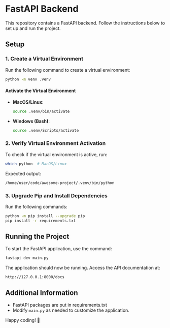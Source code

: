 # FastAPI Backend

This repository contains a FastAPI backend. Follow the instructions below to set up and run the project.

## Setup

### 1. Create a Virtual Environment

Run the following command to create a virtual environment:

```bash
python -m venv .venv
```

#### Activate the Virtual Environment

- **MacOS/Linux**:
  ```bash
  source .venv/bin/activate
  ```
- **Windows (Bash)**:
  ```bash
  source .venv/Scripts/activate
  ```

### 2. Verify Virtual Environment Activation

To check if the virtual environment is active, run:

```bash
which python  # MacOS/Linux
```

Expected output:

```
/home/user/code/awesome-project/.venv/bin/python
```

### 3. Upgrade Pip and Install Dependencies

Run the following commands:

```bash
python -m pip install --upgrade pip
pip install -r requirements.txt
```

## Running the Project

To start the FastAPI application, use the command:

```bash
fastapi dev main.py
```

The application should now be running. Access the API documentation at:

```
http://127.0.0.1:8000/docs
```

## Additional Information

- FastAPI packages are put in requirements.txt
- Modify `main.py` as needed to customize the application.

Happy coding! 🚀
